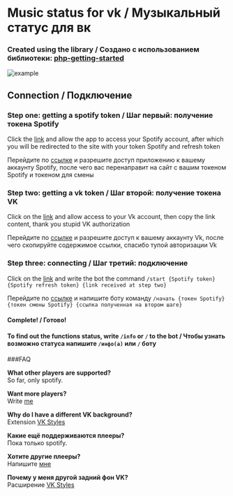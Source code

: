 # Music status for vk / Музыкальный статус для вк
### Created using the library / Создано с использованием библиотеки: [php-getting-started](https://github.com/heroku/php-getting-started)

![example](https://i.ibb.co/mb8Nv10/logo.jpg)

## Connection / Подключение
### Step one: getting a spotify token / Шаг первый: получение токена Spotify

Click the [link](https://accounts.spotify.com/authorize?client_id=dde6a297cdc345059eda98c69ba722c0&response_type=code&redirect_uri=https://music-statuc-by-kos.herokuapp.com/spotify&scope=user-read-currently-playing) and allow the app to access your Spotify account, after which you will be redirected to the site with your token Spotify and refresh token

Перейдите по [ссылке](https://accounts.spotify.com/authorize?client_id=dde6a297cdc345059eda98c69ba722c0&response_type=code&redirect_uri=https://music-statuc-by-kos.herokuapp.com/spotify&scope=user-read-currently-playing) и разрешите доступ приложению к вашему аккаунту Spotify, после чего вас перенаправит на сайт с вашим токеном Spotify и токеном для смены

### Step two: getting a vk token / Шаг второй: получение токена VK

Click on the [link](https://oauth.vk.com/authorize?client_id=7445793&display=page&redirect_uri=https://oauth.vk.com/blank.html&scope=status,offline,photos&response_type=code&v=5.103) and allow access to your Vk account, then copy the link content, thank you stupid VK authorization

Перейдите по [ссылке](https://oauth.vk.com/authorize?client_id=7445793&display=page&redirect_uri=https://oauth.vk.com/blank.html&scope=status,offline,photos&response_type=code&v=5.103) и разрешите доступ к вашему аккаунту Vk, после чего скопируйте содержимое ссылки, спасибо тупой авторизации Vk

### Step three: connecting / Шаг третий: подключение

Click on the [link](https://vk.com/im?sel=-194913413) and write the bot the command `/start {Spotify token} {Spotify refresh token} {link received at step two}`

Перейдите по [ссылке](https://vk.com/im?sel=-194913413) и напишите боту команду `/начать {токен Spotify} {токен смены Spotify} {ссылка полученная на втором шаге}`

#### Complete! / Готово!

#### To find out the functions status, write `/info` or `/` to the bot / Чтобы узнать возможно статуса напишите `/инфо(а)` или `/` боту

###FAQ

**What other players are supported?** <br>
So far, only spotify. <br>

**Want more players?** <br>
Write [me](https://vk.com/i_love_python) <br>

**Why do I have a different VK background?** <br>
Extension [VK Styles](https://chrome.google.com/webstore/detail/vk-styles/ceibjdigmfbbgcpkkdpmjokkokklodmc) <br>

**Какие ещё поддерживаются плееры?** <br>
Пока только spotify. <br>

**Хотите другие плееры?** <br>
Напишите [мне](https://vk.com/i_love_python) <br>

**Почему у меня другой задний фон VK?** <br>
Расширение [VK Styles](https://chrome.google.com/webstore/detail/vk-styles/ceibjdigmfbbgcpkkdpmjokkokklodmc)